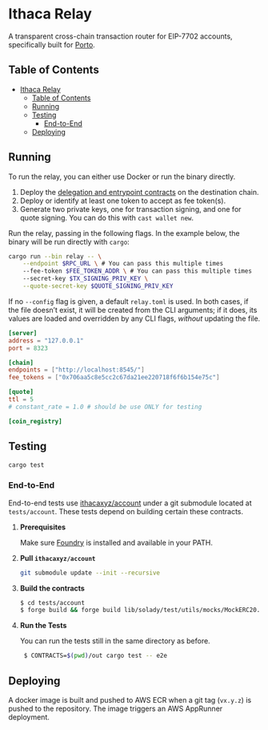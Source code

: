 # Ithaca Relay

A transparent cross-chain transaction router for EIP-7702 accounts, specifically built for [Porto](https://github.com/ithacaxyz/porto).

## Table of Contents

- [Ithaca Relay](#ithaca-relay)
  - [Table of Contents](#table-of-contents)
  - [Running](#running)
  - [Testing](#testing)
    - [End-to-End](#end-to-end)
  - [Deploying](#deploying)

## Running

To run the relay, you can either use Docker or run the binary directly.

1. Deploy the [delegation and entrypoint contracts](https://github.com/ithacaxyz/account) on the destination chain.
1. Deploy or identify at least one token to accept as fee token(s).
1. Generate two private keys, one for transaction signing, and one for quote signing. You can do this with `cast wallet new`.

Run the relay, passing in the following flags. In the example below, the binary will be run directly with `cargo`:

```sh
cargo run --bin relay -- \
    --endpoint $RPC_URL \ # You can pass this multiple times
    --fee-token $FEE_TOKEN_ADDR \ # You can pass this multiple times
    --secret-key $TX_SIGNING_PRIV_KEY \
    --quote-secret-key $QUOTE_SIGNING_PRIV_KEY
```

If no `--config` flag is given, a default `relay.toml` is used. In both cases, if the file doesn’t exist, it will be created from the CLI arguments; if it does, its values are loaded and overridden by any CLI flags, *without* updating the file.

```toml
[server]
address = "127.0.0.1"
port = 8323

[chain]
endpoints = ["http://localhost:8545/"]
fee_tokens = ["0x706aa5c8e5cc2c67da21ee220718f6f6b154e75c"]

[quote]
ttl = 5
# constant_rate = 1.0 # should be use ONLY for testing

[coin_registry]
```


## Testing

```sh
cargo test
```

### End-to-End

End-to-end tests use [ithacaxyz/account](https://github.com/ithacaxyz/account) under a git submodule located at `tests/account`. These tests depend on building certain these contracts.


1. **Prerequisites**

   Make sure [Foundry](https://getfoundry.sh/) is installed and available in your PATH.

2. **Pull `ithacaxyz/account`**

   ```bash
   git submodule update --init --recursive
   ```

3. **Build the contracts**

   ```bash
   $ cd tests/account
   $ forge build && forge build lib/solady/test/utils/mocks/MockERC20.sol
   ```

4. **Run the Tests**

   You can run the tests still in the same directory as before.

   ```bash
    $ CONTRACTS=$(pwd)/out cargo test -- e2e
   ```

## Deploying

A docker image is built and pushed to AWS ECR when a git tag (`vx.y.z`) is pushed to the repository. The image triggers an AWS AppRunner deployment.
